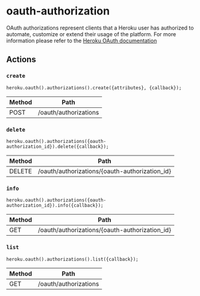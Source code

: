 # oauth-authorization

OAuth authorizations represent clients that a Heroku user has authorized to automate, customize or extend their usage of the platform. For more information please refer to the [Heroku OAuth documentation](https://devcenter.heroku.com/articles/oauth)

## Actions

### `create`

`heroku.oauth().authorizations().create({attributes}, {callback});`

Method | Path
--- | ---
POST | /oauth/authorizations

### `delete`

`heroku.oauth().authorizations({oauth-authorization_id}).delete({callback});`

Method | Path
--- | ---
DELETE | /oauth/authorizations/{oauth-authorization_id}

### `info`

`heroku.oauth().authorizations({oauth-authorization_id}).info({callback});`

Method | Path
--- | ---
GET | /oauth/authorizations/{oauth-authorization_id}

### `list`

`heroku.oauth().authorizations().list({callback});`

Method | Path
--- | ---
GET | /oauth/authorizations

